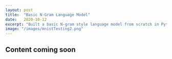 ```yaml
---
layout: post
title:  "Basic N-Gram Language Model"
date:   2020-10-12
excerpt: "Built a basic N-gram style language model from scratch in Python 3."
image: "/images/mnistTesting2.png"
---
```


## Content coming soon

